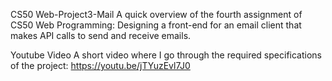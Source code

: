 CS50 Web-Project3-Mail A quick overview of the fourth assignment of CS50 Web Programming: Designing a front-end for an email client that makes API calls to send and receive emails.

Youtube Video A short video where I go through the required specifications of the project: https://youtu.be/jTYuzEvl7J0